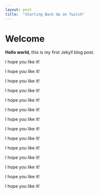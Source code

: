 ```yaml
---
layout: post
title:  "Starting Back Up on Twitch"
---
```


# Welcome

**Hello world**, this is my first Jekyll blog post.

I hope you like it!

I hope you like it!

I hope you like it!

I hope you like it!

I hope you like it!

I hope you like it!

I hope you like it!

I hope you like it!

I hope you like it!

I hope you like it!

I hope you like it!

I hope you like it!

I hope you like it!

I hope you like it!


